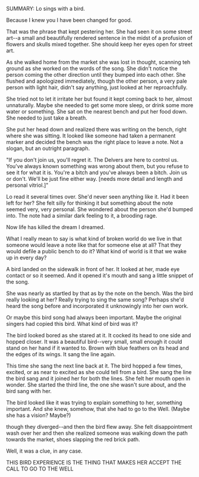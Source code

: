 SUMMARY: Lo sings with a bird. 

Because I knew you I have been changed for good. 

That was the phrase that kept pestering her.  She had seen it on some street art--a small and beautifully rendered sentence in the midst of a profusion of flowers and skulls mixed together.  She should keep her eyes open for street art. 

As she walked home from the market she was lost in thought, scanning teh ground as she worked on the words of the song. She didn't notice the person coming the other direction until they bumped into each other.  She flushed and apologized immediately, though the other person, a very pale person with light hair, didn't say anything, just looked at her reproachfully.  

She tried not to let it irritate her but found it kept coming back to her, almost unnaturally.  Maybe she needed to get some more sleep, or drink some more water or something.  She sat on the nearest bench and put her food down.  She needed to just take a breath.  

She put her head down and realized there was writing on the bench, right where she was sitting.  It looked like someone had taken a permanent marker and decided the bench was the right place to leave a note.  Not a slogan, but an outright paragraph.

"If you don't join us, you'll regret it.  The Delvers are here to control us.  You've always known something was wrong about them, but you refuse to see it for what it is.  You're a bitch and you've always been a bitch.  Join us or don't.  We'll be just fine either way.  [needs more detail and length and personal vitriol.]"

Lo read it several times over.  She'd never seen anything like it. Had it been left for her?  She felt silly for thinking it but something about the note seemed very, very personal. She wondered about the person she'd bumped into.  The note had a similar dark feeling to it, a brooding rage.

Now life has killed the dream I dreamed.

What I really mean to say is what kind of broken world do we live in that someone would leave a note like that for someone else at all? That they would defile a public bench to do it? What kind of world is it that we wake up in every day? 

A bird landed on the sidewalk in front of her.  It looked at her, made eye contact or so it seemed. And it opened it's mouth and sang a little snippet of the song.  

She was nearly as startled by that as by the note on the bench.  Was the bird really looking at her? Really trying to sing the same song?  Perhaps she'd heard the song before and incorporated it unknowingly into her own work. 

Or maybe this bird song had always been important. Maybe the original singers had copied this bird.  What kind of bird was it? 

The bird looked bored as she stared at it.  It cocked its head to one side and hopped closer. It was a beautiful bird--very small, small enough it could stand on her hand if it wanted to.  Brown with blue feathers on its head and the edges of its wings. It sang the line again. 

This time she sang the next line back at it.  The bird hopped a few times, excited, or as near to excited as she could tell from a bird.  She sang the line the bird sang and it joined her for both the lines.  She felt her mouth open in wonder.  She started the third line, the one she wasn't sure about, and the bird sang with her. 

The bird looked like it was trying to explain something to her, something important.  And she knew, somehow, that she had to go to the Well. (Maybe she has a vision? Maybe?)



 though they diverged--and then the bird flew away.  She felt disappointment wash over her and then she realized someone was walking down the path towards the market, shoes slapping the red brick path.  
	
Well, it was a clue, in any case. 


THIS BIRD EXPERIENCE IS THE THING THAT MAKES HER ACCEPT THE CALL TO GO TO THE WELL